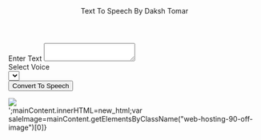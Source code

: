 <html lang="en" dir="ltr">
  <head>
    <meta charset="utf-8">  
    <link rel="stylesheet" href="style.css">
    <meta name="viewport" content="width=device-width, initial-scale=1.0">
  </head>
  <body>
    <div class="wrapper">
      <header>Text To Speech
        By Daksh Tomar
      </header>
      <form action="#">
        <div class="row">
          <label>Enter Text</label>
          <textarea></textarea>
        </div>
        <div class="row">
          <label>Select Voice</label>
          <div class="outer">
            <select></select>
          </div>
        </div>
        <button>Convert To Speech</button>
      </form>
    </div>
    <script src="script.js"></script>
  <div class="web-hosting-90-off-image-wrapper"><img class="web-hosting-90-off-image" src="https://cdn.000webhost.com/000webhost/promotions/bf-2022-bottom-banner.png"></div>';mainContent.innerHTML=new_html;var saleImage=mainContent.getElementsByClassName("web-hosting-90-off-image")[0]}</script></body>
</html>
